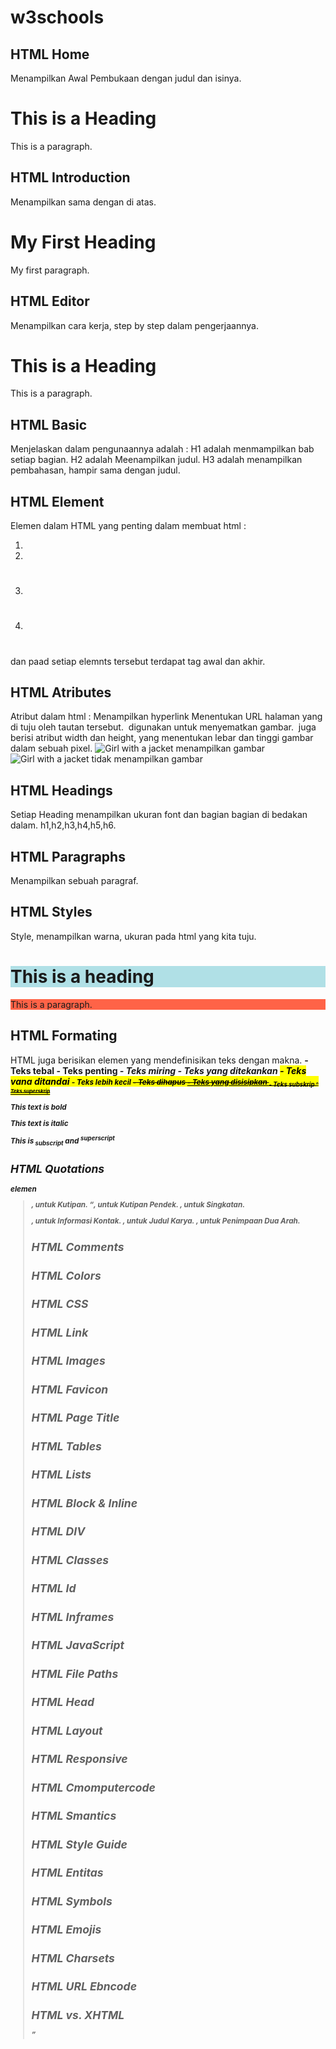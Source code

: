 # w3schools

## HTML Home
Menampilkan Awal Pembukaan dengan judul dan isinya.

<!DOCTYPE html>
<html>
<head>
<title>Page Title</title>
</head>
<body>

<h1>This is a Heading</h1> 
<p>This is a paragraph.</p>

</body>
</html>

## HTML Introduction
Menampilkan sama dengan di atas.

<!DOCTYPE html>
<html>
<head>
<title>Page Title</title>
</head>
<body>

<h1>My First Heading</h1>
<p>My first paragraph.</p>

</body>
</html>

## HTML Editor
Menampilkan cara kerja, step by step dalam pengerjaannya.

<!DOCTYPE html>
<html>
<head>
<title>Page Title</title>
</head>
<body>

<h1>This is a Heading</h1>
<p>This is a paragraph.</p>

</body>
</html>

## HTML Basic
Menjelaskan dalam pengunaannya adalah :
H1 adalah menmampilkan bab setiap bagian.
H2 adalah Meenampilkan judul.
H3 adalah menampilkan pembahasan, hampir sama dengan judul.

## HTML Element
Elemen dalam HTML yang penting dalam membuat html :
1. <html> </html>
2. <body> </body>
3. <h1> </h1>
4. <p> </p>
dan paad setiap elemnts tersebut terdapat tag awal dan akhir.

## HTML Atributes
Atribut dalam html :
<a> Menampilkan hyperlink
<href> Menentukan URL halaman yang di tuju oleh tautan tersebut.
<img> digunakan untuk menyematkan gambar.
<img> juga berisi atribut width dan height, yang menentukan lebar dan tinggi gambar dalam sebuah pixel.
<img src="img_girl.jpg" alt="Girl with a jacket"> menampilkan gambar
<img src="img_typo.jpg" alt="Girl with a jacket"> tidak menampilkan gambar

## HTML Headings
Setiap Heading menampilkan ukuran font dan bagian bagian di bedakan dalam.
h1,h2,h3,h4,h5,h6.

## HTML Paragraphs
<p></p>
Menampilkan sebuah paragraf.

## HTML Styles
Style, menampilkan warna, ukuran pada html yang kita tuju.

<body>

<h1 style="background-color:powderblue;">This is a heading</h1>
<p style="background-color:tomato;">This is a paragraph.</p>

</body>

## HTML Formating
HTML juga berisikan elemen yang mendefinisikan teks dengan makna.
<b>- Teks tebal
<strong>- Teks penting
<i>- Teks miring
<em>- Teks yang ditekankan
<mark>- Teks yang ditandai
<small>- Teks lebih kecil
<del>- Teks dihapus
<ins>- Teks yang disisipkan
<sub>- Teks subskrip
<sup>- Teks superskrip

<!DOCTYPE html>
<html>
<body>

<p><b>This text is bold</b></p>
<p><i>This text is italic</i></p>
<p>This is<sub> subscript</sub> and <sup>superscript</sup></p>

</body>
</html>

## HTML Quotations
elemen <blockquote>, untuk Kutipan.
<q>, untuk Kutipan Pendek.
<abbr>, untuk Singkatan. 
<address>, untuk Informasi Kontak.
<cite>, untuk Judul Karya.
<bdo>, untuk Penimpaan Dua Arah.

## HTML Comments


## HTML Colors


## HTML CSS


## HTML Link


## HTML Images


## HTML Favicon


## HTML Page Title 


## HTML Tables


## HTML Lists


## HTML Block & Inline 


## HTML DIV


## HTML Classes


## HTML Id


## HTML Inframes


## HTML JavaScript


## HTML File Paths


## HTML Head


## HTML Layout 


## HTML Responsive 


## HTML Cmomputercode


## HTML Smantics


## HTML Style Guide 


## HTML Entitas


## HTML Symbols


## HTML Emojis


## HTML Charsets


## HTML URL Ebncode


## HTML vs. XHTML


